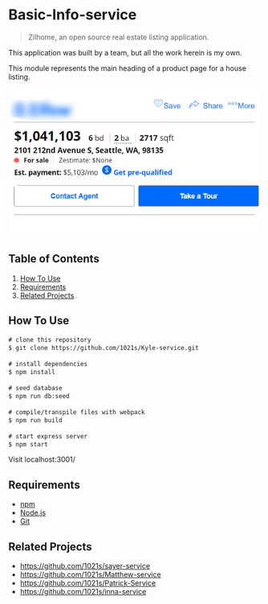 # Basic-Info-service


> Zilhome, an open source real estate listing application.

This application was built by a team, but all the work herein is my own.


This module represents the main heading of a product page for a house listing.

![](zilhomeBlur.jpg)

## Table of Contents
1. <a href="#how_to_use">How To Use</a>
2. <a href="#requirements">Requirements</a>
3. <a href="#related_projects">Related Projects</a>
## <a id="how_to_use">How To Use</a>
```
# clone this repository
$ git clone https://github.com/1021s/Kyle-service.git

# install dependencies
$ npm install

# seed database
$ npm run db:seed

# compile/transpile files with webpack
$ npm run build

# start express server
$ npm start
```
Visit localhost:3001/


## <a id="requirements">Requirements</a>
* [npm](https://www.npmjs.com/)
* [Node.js](https://nodejs.org/en/download/)
* [Git](https://git-scm.com/)

## <a id="related_projects">Related Projects</a>
* https://github.com/1021s/sayer-service
* https://github.com/1021s/Matthew-service
* https://github.com/1021s/Patrick-Service
* https://github.com/1021s/inna-service
